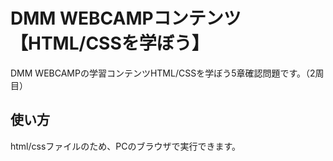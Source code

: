 # DMM WEBCAMPコンテンツ【HTML/CSSを学ぼう】
DMM WEBCAMPの学習コンテンツHTML/CSSを学ぼう5章確認問題です。（2周目）
## 使い方
html/cssファイルのため、PCのブラウザで実行できます。
